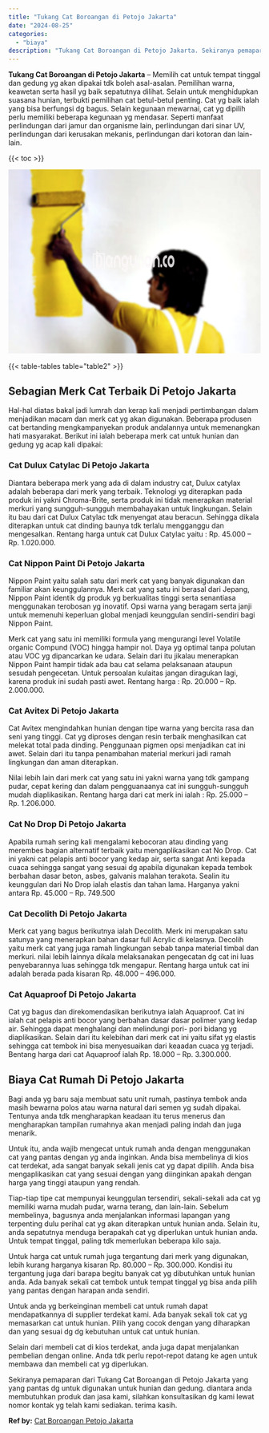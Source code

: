 ```yaml
---
title: "Tukang Cat Boroangan di Petojo Jakarta"
date: "2024-08-25"
categories: 
  - "biaya"
description: "Tukang Cat Boroangan di Petojo Jakarta. Sekiranya pemaparan dari Tukang Cat Boroangan di Petojo Jakarta yang yang pantas dg untuk digunakan untuk hunian dan..."
---
```


**Tukang Cat Boroangan di Petojo Jakarta** – Memilih cat untuk tempat tinggal dan gedung yg akan dipakai tdk boleh asal-asalan. Pemilihan warna, keawetan serta hasil yg baik sepatutnya dilihat. Selain untuk menghidupkan suasana hunian, terbukti pemilihan cat betul-betul penting. Cat yg baik ialah yang bisa berfungsi dg bagus. Selain kegunaan mewarnai, cat yg dipilih perlu memiliki beberapa kegunaan yg mendasar. Seperti manfaat perlindungan dari jamur dan organisme lain, perlindungan dari sinar UV, perlindungan dari kerusakan mekanis, perlindungan dari kotoran dan lain-lain.

{{< toc >}}

![Tukang Cat Boroangan di Petojo Jakarta](/images/jasa-cat-murah20.png)

{{< table-tables table="table2" >}}

## Sebagian Merk Cat Terbaik Di Petojo Jakarta

Hal-hal diatas bakal jadi lumrah dan kerap kali menjadi pertimbangan dalam menjadikan macam dan merk cat yg akan digunakan. Beberapa produsen cat bertanding mengkampanyekan produk andalannya untuk memenangkan hati masyarakat. Berikut ini ialah beberapa merk cat untuk hunian dan gedung yg acap kali dipakai:

### Cat Dulux Catylac Di Petojo Jakarta

Diantara beberapa merk yang ada di dalam industry cat, Dulux catylax adalah beberapa dari merk yang terbaik. Teknologi yg diterapkan pada produk ini yakni Chroma-Brite, serta produk ini tidak menerapkan material merkuri yang sungguh-sungguh membahayakan untuk lingkungan. Selain itu bau dari cat Dulux Catylac tdk menyengat atau beracun. Sehingga dikala diterapkan untuk cat dinding baunya tdk terlalu mengganggu dan mengesalkan. Rentang harga untuk cat Dulux Catylac yaitu : Rp. 45.000 – Rp. 1.020.000.

### Cat Nippon Paint Di Petojo Jakarta

Nippon Paint yaitu salah satu dari merk cat yang banyak digunakan dan familiar akan keunggulannya. Merk cat yang satu ini berasal dari Jepang, Nippon Paint identik dg produk yg berkualitas tinggi serta senantiasa menggunakan terobosan yg inovatif. Opsi warna yang beragam serta janji untuk memenuhi keperluan global menjadi keunggulan sendiri-sendiri bagi Nippon Paint.

Merk cat yang satu ini memiliki formula yang mengurangi level Volatile organic Compund (VOC) hingga hampir nol. Daya yg optimal tanpa polutan atau VOC yg dipancarkan ke udara. Selain dari itu jikalau menerapkan Nippon Paint hampir tidak ada bau cat selama pelaksanaan ataupun sesudah pengecetan. Untuk persoalan kulaitas jangan diragukan lagi, karena produk ini sudah pasti awet. Rentang harga : Rp. 20.000 – Rp. 2.000.000.

### Cat Avitex Di Petojo Jakarta

Cat Avitex mengindahkan hunian dengan tipe warna yang bercita rasa dan seni yang tinggi. Cat yg diproses dengan resin terbaik menghasilkan cat melekat total pada dinding. Penggunaan pigmen opsi menjadikan cat ini awet. Selain dari itu tanpa penambahan material merkuri jadi ramah lingkungan dan aman diterapkan.

Nilai lebih lain dari merk cat yang satu ini yakni warna yang tdk gampang pudar, cepat kering dan dalam pengguanaanya cat ini sungguh-sungguh mudah diaplikasikan. Rentang harga dari cat merk ini ialah : Rp. 25.000 – Rp. 1.206.000.

### Cat No Drop Di Petojo Jakarta

Apabila rumah sering kali mengalami kebocoran atau dinding yang merembes bagian alternatif terbaik yaitu mengaplikasikan cat No Drop. Cat ini yakni cat pelapis anti bocor yang kedap air, serta sangat Anti kepada cuaca sehingga sangat yang sesuai dg apabila digunakan kepada tembok berbahan dasar beton, asbes, galvanis malahan terakota. Sealin itu keunggulan dari No Drop ialah elastis dan tahan lama. Harganya yakni antara Rp. 45.000 – Rp. 749.500

### Cat Decolith Di Petojo Jakarta

Merk cat yang bagus berikutnya ialah Decolith. Merk ini merupakan satu satunya yang menerapkan bahan dasar full Acrylic di kelasnya. Decolih yaitu merk cat yang juga ramah lingkungan sebab tanpa material timbal dan merkuri. nilai lebih lainnya dikala melaksanakan pengecatan dg cat ini luas penyebarannya luas sehingga tdk mengapur. Rentang harga untuk cat ini adalah berada pada kisaran Rp. 48.000 – 496.000.

### Cat Aquaproof Di Petojo Jakarta

Cat yg bagus dan direkomendasikan berikutnya ialah Aquaproof. Cat ini ialah cat pelapis anti bocor yang berbahan dasar dasar polimer yang kedap air. Sehingga dapat menghalangi dan melindungi pori- pori bidang yg diaplikasikan. Selain dari itu kelebihan dari merk cat ini yaitu sifat yg elastis sehingga cat tembok ini bisa menyesuaikan dari keaadan cuaca yg terjadi. Bentang harga dari cat Aquaproof ialah Rp. 18.000 – Rp. 3.300.000.

## Biaya Cat Rumah Di Petojo Jakarta

Bagi anda yg baru saja membuat satu unit rumah, pastinya tembok anda masih bewarna polos atau warna natural dari semen yg sudah dipakai. Tentunya anda tdk mengharapkan keadaan itu terus menerus dan mengharapkan tampilan rumahnya akan menjadi paling indah dan juga menarik.

Untuk itu, anda wajib mengecat untuk rumah anda dengan menggunakan cat yang pantas dengan yg anda inginkan. Anda bisa membelinya di kios cat terdekat, ada sangat banyak sekali jenis cat yg dapat dipilih. Anda bisa mengaplikasikan cat yang sesuai dengan yang diinginkan apakah dengan harga yang tinggi ataupun yang rendah.

Tiap-tiap tipe cat mempunyai keunggulan tersendiri, sekali-sekali ada cat yg memiliki warna mudah pudar, warna terang, dan lain-lain. Sebelum membelinya, bagusnya anda menjalankan informasi lapangan yang terpenting dulu perihal cat yg akan diterapkan untuk hunian anda. Selain itu, anda sepatutnya menduga berapakah cat yg diperlukan untuk hunian anda. Untuk tempat tinggal, paling tdk memerlukan beberapa kilo saja.

Untuk harga cat untuk rumah juga tergantung dari merk yang digunakan, lebih kurang harganya kisaran Rp. 80.000 – Rp. 300.000. Kondisi itu tergantung juga dari barapa begitu banyak cat yg dibutuhkan untuk hunian anda. Ada banyak sekali cat tembok untuk tempat tinggal yg bisa anda pilih yang pantas dengan harapan anda sendiri.

Untuk anda yg berkeinginan membeli cat untuk rumah dapat mendapatkannya di supplier terdekat kami. Ada banyak sekali tok cat yg memasarkan cat untuk hunian. Pilih yang cocok dengan yang diharapkan dan yang sesuai dg dg kebutuhan untuk cat untuk hunian.

Selain dari membeli cat di kios terdekat, anda juga dapat menjalankan pembelian dengan online. Anda tdk perlu repot-repot datang ke agen untuk membawa dan membeli cat yg diperlukan.

Sekiranya pemaparan dari Tukang Cat Boroangan di Petojo Jakarta yang yang pantas dg untuk digunakan untuk hunian dan gedung. diantara anda membutuhkan produk dan jasa kami, silahkan konsultasikan dg kami lewat nomor kontak yg telah kami sediakan. terima kasih.

**Ref by:** [Cat Boroangan Petojo Jakarta](https://id.wikipedia.org/wiki/Cat)
